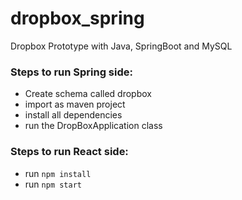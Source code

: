 # dropbox_spring
Dropbox Prototype with Java, SpringBoot and MySQL

### Steps to run Spring side:

* Create schema called dropbox
* import as maven project
* install all dependencies
* run the DropBoxApplication class

### Steps to run React side:

* run <code>npm install</code>
* run <code>npm start</code>
